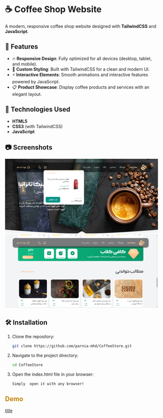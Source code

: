 # ☕️ Coffee Shop Website


A modern, responsive coffee shop website designed with **TailwindCSS** and **JavaScript**.






## 📖 Features  
- 🔥 **Responsive Design**: Fully optimized for all devices (desktop, tablet, and mobile).  
- 🎨 **Custom Styling**: Built with TailwindCSS for a clean and modern UI.  
- ⚡️ **Interactive Elements**: Smooth animations and interactive features powered by JavaScript.  
- 📋 **Product Showcase**: Display coffee products and services with an elegant layout.

## 🚀 Technologies Used

- **HTML5**
- **CSS3** (with TailwindCSS)
- **JavaScript**

## 📷 Screenshots

![home page](../readme.pic/Annotation%202024-12-09%20154503.png)
![reading page](../readme.pic/Annotation%202024-12-09%20154740.png)

## 🛠️ Installation  

1. Clone the repository:  
   ```bash
   git clone https://github.com/parnia-mhd/CoffeeStore.git

2. Navigate to the project directory: 
   ```bash
   cd CoffeeStore

3. Open the index.html file in your browser:
   ```bash
   Simply  open it with any browser!     

## <font color="#c18401">Demo</font>
[title](https://www.example.com)